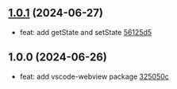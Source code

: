 ## [1.0.1](https://github.com/tomjs/vscode/compare/vscode-webview%401.0.0...vscode-webview%401.0.1) (2024-06-27)

- feat: add getState and setState [56125d5](https://github.com/tomjs/vscode/commit/56125d5)

## 1.0.0 (2024-06-26)

- feat: add vscode-webview package [325050c](https://github.com/tomjs/vscode/commit/325050c)
